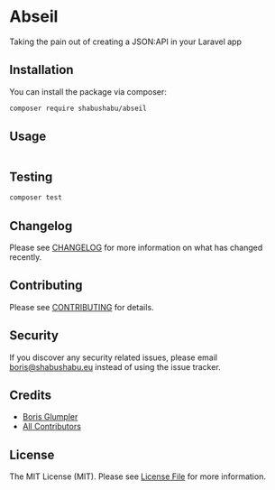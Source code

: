 # Abseil

Taking the pain out of creating a JSON:API in your Laravel app

## Installation

You can install the package via composer:

```bash
composer require shabushabu/abseil
```

## Usage

``` php
```

## Testing

``` bash
composer test
```

## Changelog

Please see [CHANGELOG](CHANGELOG.md) for more information on what has changed recently.

## Contributing

Please see [CONTRIBUTING](CONTRIBUTING.md) for details.

## Security

If you discover any security related issues, please email boris@shabushabu.eu instead of using the issue tracker.

## Credits

- [Boris Glumpler](https://github.com/shabushabu)
- [All Contributors](../../contributors)

## License

The MIT License (MIT). Please see [License File](LICENSE.md) for more information.
